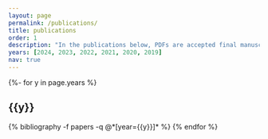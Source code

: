 ```yaml
---
layout: page
permalink: /publications/
title: publications
order: 1
description: "In the publications below, PDFs are accepted final manuscripts before copyediting, HTMLs are official published versions."
years: [2024, 2023, 2022, 2021, 2020, 2019]
nav: true
---
```

<!-- _pages/publications.md -->
<div class="publications">

{%- for y in page.years %}
  <h2 class="year">{{y}}</h2>
  {% bibliography -f papers -q @*[year={{y}}]* %}
{% endfor %}

</div>
